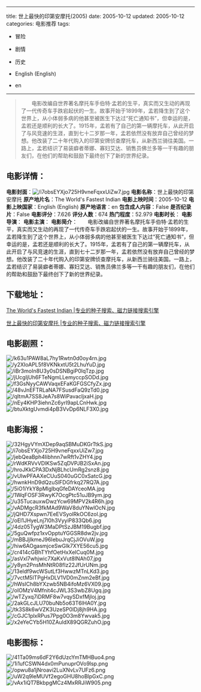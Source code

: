 
---
title: 世上最快的印第安摩托(2005)
date: 2005-10-12
updated: 2005-10-12
categories: 电影推荐
tags:
- 冒险
- 剧情
- 历史

- English (English)
- en
---


> 　　电影改编自世界著名摩托车手伯特·孟若的生平，真实而又生动的再现了一代传奇车手跌宕起伏的一生。故事开始于1899年，孟若降生到了这个世界上，从小体弱多病的他甚至被医生下达过“死亡通知书”，但幸运的是，孟若还是顺利的长大了。1915年，孟若有了自己的第一辆摩托车，从此开启了与风竞速的生涯，直到七十二岁那一年，孟若依然没有放弃自己曾经的梦想。他改装了二十年代购入的印第安牌侦查摩托车，从新西兰骑往美国。一路上，孟若结识了易装癖者蒂娜、寡妇艾达、销售员佛兰多等一干有趣的朋友们，在他们的帮助和鼓励下最终创下了新的世界纪录。

## **电影详情**：

**电影封面**：<img src="https://image.tmdb.org/t/p/w200/i7obsEYXjo725H9vneFqxxUiZw7.jpg" alt="/i7obsEYXjo725H9vneFqxxUiZw7.jpg" title="/i7obsEYXjo725H9vneFqxxUiZw7.jpg">
**电影名称**：世上最快的印第安摩托
**原产地片名**：The World's Fastest Indian
**电影上映时间**：2005-10-12
**电影上映国家**：English (English)
**原产地语言**：en
**包含成人内容**：False
**是否纪录片**：False
**电影评分**：7.626
**评分人数**：674
**热门程度**：52.979
**电影时长**：
**电影导演**：
**电影主演**：
**电影简介**：　　电影改编自世界著名摩托车手伯特·孟若的生平，真实而又生动的再现了一代传奇车手跌宕起伏的一生。故事开始于1899年，孟若降生到了这个世界上，从小体弱多病的他甚至被医生下达过“死亡通知书”，但幸运的是，孟若还是顺利的长大了。1915年，孟若有了自己的第一辆摩托车，从此开启了与风竞速的生涯，直到七十二岁那一年，孟若依然没有放弃自己曾经的梦想。他改装了二十年代购入的印第安牌侦查摩托车，从新西兰骑往美国。一路上，孟若结识了易装癖者蒂娜、寡妇艾达、销售员佛兰多等一干有趣的朋友们，在他们的帮助和鼓励下最终创下了新的世界纪录。

## **下载地址**：
[The World's Fastest Indian |专业的种子搜索、磁力链接搜索引擎](https://movie.amd794.com:2083/?search=The%20World%27s%20Fastest%20Indian&ordering=&mode=match_phrase&page_size=10&page=1)

[世上最快的印第安摩托 |专业的种子搜索、磁力链接搜索引擎](https://movie.amd794.com:2083/?search=%E4%B8%96%E4%B8%8A%E6%9C%80%E5%BF%AB%E7%9A%84%E5%8D%B0%E7%AC%AC%E5%AE%89%E6%91%A9%E6%89%98&ordering=&mode=match_phrase&page_size=10&page=1)
 

## **电影剧照**：
<img src="https://image.tmdb.org/t/p/original/k63u1PAW8aL7hy1Rwtn0d0oy4rn.jpg" alt="/k63u1PAW8aL7hy1Rwtn0d0oy4rn.jpg" title="/k63u1PAW8aL7hy1Rwtn0d0oy4rn.jpg"><img src="https://image.tmdb.org/t/p/original/y2XIoAPL5f8VKNkxtU5t2LhuYuD.jpg" alt="/y2XIoAPL5f8VKNkxtU5t2LhuYuD.jpg" title="/y2XIoAPL5f8VKNkxtU5t2LhuYuD.jpg"><img src="https://image.tmdb.org/t/p/original/iBr3moIn8U3y0sDSNBgiP0lqTzp.jpg" alt="/iBr3moIn8U3y0sDSNBgiP0lqTzp.jpg" title="/iBr3moIn8U3y0sDSNBgiP0lqTzp.jpg"><img src="https://image.tmdb.org/t/p/original/jUcgIjUh6FTeNgmLLemyccpSODd.jpg" alt="/jUcgIjUh6FTeNgmLLemyccpSODd.jpg" title="/jUcgIjUh6FTeNgmLLemyccpSODd.jpg"><img src="https://image.tmdb.org/t/p/original/f3GsNyyCAWVaqxEFaKGFGSCfyZx.jpg" alt="/f3GsNyyCAWVaqxEFaKGFGSCfyZx.jpg" title="/f3GsNyyCAWVaqxEFaKGFGSCfyZx.jpg"><img src="https://image.tmdb.org/t/p/original/48vJnEFTRLaNA7FSusdFaQ9zTd0.jpg" alt="/48vJnEFTRLaNA7FSusdFaQ9zTd0.jpg" title="/48vJnEFTRLaNA7FSusdFaQ9zTd0.jpg"><img src="https://image.tmdb.org/t/p/original/qItmA7SS8JeA7s8WiPavacljxaH.jpg" alt="/qItmA7SS8JeA7s8WiPavacljxaH.jpg" title="/qItmA7SS8JeA7s8WiPavacljxaH.jpg"><img src="https://image.tmdb.org/t/p/original/nEy4KHP3iehnZc6yrI9apLCnHwk.jpg" alt="/nEy4KHP3iehnZc6yrI9apLCnHwk.jpg" title="/nEy4KHP3iehnZc6yrI9apLCnHwk.jpg"><img src="https://image.tmdb.org/t/p/original/btuXktgUvmdi4pB3VvDp6NLF3X0.jpg" alt="/btuXktgUvmdi4pB3VvDp6NLF3X0.jpg" title="/btuXktgUvmdi4pB3VvDp6NLF3X0.jpg">

## **电影海报**：
<img src="https://image.tmdb.org/t/p/original/32HgyVYmXDep9aqSBMuDKGrTtkS.jpg" alt="/32HgyVYmXDep9aqSBMuDKGrTtkS.jpg" title="/32HgyVYmXDep9aqSBMuDKGrTtkS.jpg"><img src="https://image.tmdb.org/t/p/original/i7obsEYXjo725H9vneFqxxUiZw7.jpg" alt="/i7obsEYXjo725H9vneFqxxUiZw7.jpg" title="/i7obsEYXjo725H9vneFqxxUiZw7.jpg"><img src="https://image.tmdb.org/t/p/original/jebQeaBph4Iibhnn7wRft1vZHY4.jpg" alt="/jebQeaBph4Iibhnn7wRft1vZHY4.jpg" title="/jebQeaBph4Iibhnn7wRft1vZHY4.jpg"><img src="https://image.tmdb.org/t/p/original/rWdKRVvVDlKSw5ZqDVPJB2iSxAn.jpg" alt="/rWdKRVvVDlKSw5ZqDVPJB2iSxAn.jpg" title="/rWdKRVvVDlKSw5ZqDVPJB2iSxAn.jpg"><img src="https://image.tmdb.org/t/p/original/hroJKkCPA3DxNjBLhcUmRg2snz8.jpg" alt="/hroJKkCPA3DxNjBLhcUmRg2snz8.jpg" title="/hroJKkCPA3DxNjBLhcUmRg2snz8.jpg"><img src="https://image.tmdb.org/t/p/original/vUIwPFAAXeCUuS040uGC0xSatcG.jpg" alt="/vUIwPFAAXeCUuS040uGC0xSatcG.jpg" title="/vUIwPFAAXeCUuS040uGC0xSatcG.jpg"><img src="https://image.tmdb.org/t/p/original/hwnkHnD9dQzuSlFDGfrkq27RQ7A.jpg" alt="/hwnkHnD9dQzuSlFDGfrkq27RQ7A.jpg" title="/hwnkHnD9dQzuSlFDGfrkq27RQ7A.jpg"><img src="https://image.tmdb.org/t/p/original/5iO1iYkY8pMlglbqGfeDAYceoMA.jpg" alt="/5iO1iYkY8pMlglbqGfeDAYceoMA.jpg" title="/5iO1iYkY8pMlglbqGfeDAYceoMA.jpg"><img src="https://image.tmdb.org/t/p/original/1WqFOSF3RwyK7OcgPtc51uJB9ym.jpg" alt="/1WqFOSF3RwyK7OcgPtc51uJB9ym.jpg" title="/1WqFOSF3RwyK7OcgPtc51uJB9ym.jpg"><img src="https://image.tmdb.org/t/p/original/u35TucauxwDwzYcw69MPV2k4R6h.jpg" alt="/u35TucauxwDwzYcw69MPV2k4R6h.jpg" title="/u35TucauxwDwzYcw69MPV2k4R6h.jpg"><img src="https://image.tmdb.org/t/p/original/vADMgcR3fkMAd9WaV8duYNwlOcN.jpg" alt="/vADMgcR3fkMAd9WaV8duYNwlOcN.jpg" title="/vADMgcR3fkMAd9WaV8duYNwlOcN.jpg"><img src="https://image.tmdb.org/t/p/original/jQHD7Xspwn7EeEVSyolRkOC6zol.jpg" alt="/jQHD7Xspwn7EeEVSyolRkOC6zol.jpg" title="/jQHD7Xspwn7EeEVSyolRkOC6zol.jpg"><img src="https://image.tmdb.org/t/p/original/oEl1JHyeLnj7l0h3VyyiP833Qb6.jpg" alt="/oEl1JHyeLnj7l0h3VyyiP833Qb6.jpg" title="/oEl1JHyeLnj7l0h3VyyiP833Qb6.jpg"><img src="https://image.tmdb.org/t/p/original/4dz05TygW3MaDPtSzJBM19Bugbf.jpg" alt="/4dz05TygW3MaDPtSzJBM19Bugbf.jpg" title="/4dz05TygW3MaDPtSzJBM19Bugbf.jpg"><img src="https://image.tmdb.org/t/p/original/5guQwfpz1xvOpptuYGGSR8dw2jv.jpg" alt="/5guQwfpz1xvOpptuYGGSR8dw2jv.jpg" title="/5guQwfpz1xvOpptuYGGSR8dw2jv.jpg"><img src="https://image.tmdb.org/t/p/original/mBBJjlkmeJ96IebuJrqCjJiOVuW.jpg" alt="/mBBJjlkmeJ96IebuJrqCjJiOVuW.jpg" title="/mBBJjlkmeJ96IebuJrqCjJiOVuW.jpg"><img src="https://image.tmdb.org/t/p/original/hiw6AOgasmjceSwGlk7XYE56cu5.jpg" alt="/hiw6AOgasmjceSwGlk7XYE56cu5.jpg" title="/hiw6AOgasmjceSwGlk7XYE56cu5.jpg"><img src="https://image.tmdb.org/t/p/original/cr414cGBhTYhfOetHxXelCuq0M.jpg" alt="/cr414cGBhTYhfOetHxXelCuq0M.jpg" title="/cr414cGBhTYhfOetHxXelCuq0M.jpg"><img src="https://image.tmdb.org/t/p/original/asVxl7whjwic7XaKxVut8lNAh07.jpg" alt="/asVxl7whjwic7XaKxVut8lNAh07.jpg" title="/asVxl7whjwic7XaKxVut8lNAh07.jpg"><img src="https://image.tmdb.org/t/p/original/y8yn2PnsMhNtR08fIz22JfUrUNm.jpg" alt="/y8yn2PnsMhNtR08fIz22JfUrUNm.jpg" title="/y8yn2PnsMhNtR08fIz22JfUrUNm.jpg"><img src="https://image.tmdb.org/t/p/original/13eldf9wcWSutLf3HwwzMTnLKd3.jpg" alt="/13eldf9wcWSutLf3HwwzMTnLKd3.jpg" title="/13eldf9wcWSutLf3HwwzMTnLKd3.jpg"><img src="https://image.tmdb.org/t/p/original/7vctM5ITPgHxDLV1VD0mZnm2eBf.jpg" alt="/7vctM5ITPgHxDLV1VD0mZnm2eBf.jpg" title="/7vctM5ITPgHxDLV1VD0mZnm2eBf.jpg"><img src="https://image.tmdb.org/t/p/original/hWsICh8bYXzwb5NB4ifoMz6VX09.jpg" alt="/hWsICh8bYXzwb5NB4ifoMz6VX09.jpg" title="/hWsICh8bYXzwb5NB4ifoMz6VX09.jpg"><img src="https://image.tmdb.org/t/p/original/oIOMzV4Mfnit4cJWL3S3wbZ8Ugq.jpg" alt="/oIOMzV4Mfnit4cJWL3S3wbZ8Ugq.jpg" title="/oIOMzV4Mfnit4cJWL3S3wbZ8Ugq.jpg"><img src="https://image.tmdb.org/t/p/original/wTZyxq7iDRMF8w7vqySDxfMjloj.jpg" alt="/wTZyxq7iDRMF8w7vqySDxfMjloj.jpg" title="/wTZyxq7iDRMF8w7vqySDxfMjloj.jpg"><img src="https://image.tmdb.org/t/p/original/2akGLcJLU70buNb5o63T6lHA0Y.jpg" alt="/2akGLcJLU70buNb5o63T6lHA0Y.jpg" title="/2akGLcJLU70buNb5o63T6lHA0Y.jpg"><img src="https://image.tmdb.org/t/p/original/tk3S8k6wVZK3UzeSP0IDj8jh9HA.jpg" alt="/tk3S8k6wVZK3UzeSP0IDj8jh9HA.jpg" title="/tk3S8k6wVZK3UzeSP0IDj8jh9HA.jpg"><img src="https://image.tmdb.org/t/p/original/cGJC1plxRPus7Ppg0O3m8Ywvak5.jpg" alt="/cGJC1plxRPus7Ppg0O3m8Ywvak5.jpg" title="/cGJC1plxRPus7Ppg0O3m8Ywvak5.jpg"><img src="https://image.tmdb.org/t/p/original/x2eYeCYb5H10ZAuldX89QGRZuhO.jpg" alt="/x2eYeCYb5H10ZAuldX89QGRZuhO.jpg" title="/x2eYeCYb5H10ZAuldX89QGRZuhO.jpg">

## **电影图标**：
<img src="https://image.tmdb.org/t/p/original/41Ta09ms6dF2Y6dUzcYmTMHBuo4.png" alt="/41Ta09ms6dF2Y6dUzcYmTMHBuo4.png" title="/41Ta09ms6dF2Y6dUzcYmTMHBuo4.png"><img src="https://image.tmdb.org/t/p/original/1i1ufCSWN4dx0mPunuprOVo9lsp.png" alt="/1i1ufCSWN4dx0mPunuprOVo9lsp.png" title="/1i1ufCSWN4dx0mPunuprOVo9lsp.png"><img src="https://image.tmdb.org/t/p/original/opwu8a1jNroavi2LuXNvLv7UFz6.png" alt="/opwu8a1jNroavi2LuXNvLv7UFz6.png" title="/opwu8a1jNroavi2LuXNvLv7UFz6.png"><img src="https://image.tmdb.org/t/p/original/uW2q9leMUVf2egoGHU8hoBlpGxC.png" alt="/uW2q9leMUVf2egoGHU8hoBlpGxC.png" title="/uW2q9leMUVf2egoGHU8hoBlpGxC.png"><img src="https://image.tmdb.org/t/p/original/vAx1iQT7BkbpgMCz4MxRRJiW905.png" alt="/vAx1iQT7BkbpgMCz4MxRRJiW905.png" title="/vAx1iQT7BkbpgMCz4MxRRJiW905.png">
